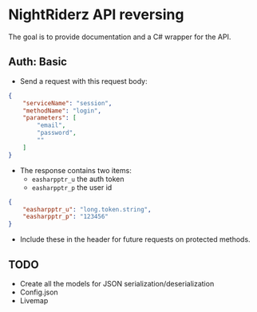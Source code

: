 # NightRiderz API reversing
The goal is to provide documentation and a C# wrapper for the API.
## Auth: Basic
- Send a request with this request body:
```json
{
    "serviceName": "session",
    "methodName": "login",
    "parameters": [
        "email",
        "password",
        ""
    ]
}
```
- The response contains two items:
    - `easharpptr_u` the auth token
    - `easharpptr_p` the user id
```json
{
    "easharpptr_u": "long.token.string",
    "easharpptr_p": "123456"
}
```
- Include these in the header for future requests on protected methods.
## TODO
- Create all the models for JSON serialization/deserialization
- Config.json
- Livemap
